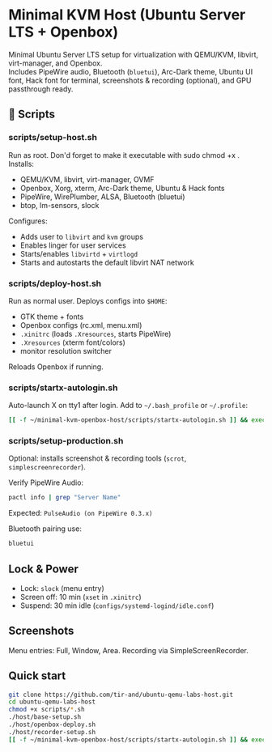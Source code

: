 # Minimal KVM Host (Ubuntu Server LTS + Openbox)

Minimal Ubuntu Server LTS setup for virtualization with QEMU/KVM, libvirt, virt-manager, and Openbox.  
Includes PipeWire audio, Bluetooth (`bluetui`), Arc-Dark theme, Ubuntu UI font, Hack font for terminal, screenshots & recording (optional), and GPU passthrough ready.

## 🚀 Scripts

### scripts/setup-host.sh
Run as root. Don'd forget to make it executable with sudo chmod +x .
Installs:
- QEMU/KVM, libvirt, virt-manager, OVMF
- Openbox, Xorg, xterm, Arc-Dark theme, Ubuntu & Hack fonts
- PipeWire, WirePlumber, ALSA, Bluetooth (bluetui)
- btop, lm-sensors, slock

Configures:
- Adds user to `libvirt` and `kvm` groups
- Enables linger for user services
- Starts/enables `libvirtd` + `virtlogd`
- Starts and autostarts the default libvirt NAT network

### scripts/deploy-host.sh
Run as normal user. Deploys configs into `$HOME`:
- GTK theme + fonts
- Openbox configs (rc.xml, menu.xml)
- `.xinitrc` (loads `.Xresources`, starts PipeWire)
- `.Xresources` (xterm font/colors)
- monitor resolution switcher

Reloads Openbox if running.

### scripts/startx-autologin.sh
Auto-launch X on tty1 after login. Add to `~/.bash_profile` or `~/.profile`:
```bash
[[ -f ~/minimal-kvm-openbox-host/scripts/startx-autologin.sh ]] && exec ~/minimal-kvm-openbox-host/scripts/startx-autologin.sh
```

### scripts/setup-production.sh
Optional: installs screenshot & recording tools (`scrot`, `simplescreenrecorder`).

Verify PipeWire Audio:
```bash
pactl info | grep "Server Name"
```
Expected: `PulseAudio (on PipeWire 0.3.x)`

Bluetooth pairing use:
```bash
bluetui
```

## Lock & Power
- Lock: `slock` (menu entry)
- Screen off: 10 min (`xset` in `.xinitrc`)
- Suspend: 30 min idle (`configs/systemd-logind/idle.conf`)

## Screenshots
Menu entries: Full, Window, Area. Recording via SimpleScreenRecorder.

## Quick start

```bash
git clone https://github.com/tir-and/ubuntu-qemu-labs-host.git
cd ubuntu-qemu-labs-host
chmod +x scripts/*.sh
./host/base-setup.sh
./host/openbox-deploy.sh
./host/recorder-setup.sh
[[ -f ~/minimal-kvm-openbox-host/scripts/startx-autologin.sh ]] && exec ~/minimal-kvm-openbox-host/scripts/startx-autologin.sh
```
